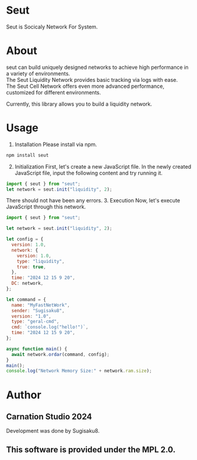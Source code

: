 # Seut

Seut is Socicaly Network For System.

# About

seut can build uniquely designed networks to achieve high performance in a variety of environments.  
The Seut Liquidity Network provides basic tracking via logs with ease.  
The Seut Cell Network offers even more advanced performance, customized for different environments.

Currently, this library allows you to build a liquidity network.

# Usage

1. Installation
   Please install via npm.

```bash
npm install seut
```

2. Initialization
   First, let's create a new JavaScript file.
   In the newly created JavaScript file, input the following content and try running it.

```javascript
import { seut } from "seut";
let network = seut.init("liquidity", 2);
```

There should not have been any errors. 3. Execution
Now, let's execute JavaScript through this network.

```javascript
import { seut } from "seut";

let network = seut.init("liquidity", 2);

let config = {
  version: 1.0,
  network: {
    version: 1.0,
    type: "liquidity",
    true: true,
  },
  time: "2024 12 15 9 20",
  DC: network,
};

let command = {
  name: "MyFastNetWork",
  sender: "Sugisaku8",
  version: "1.0",
  type: "geral-cmd",
  cmd: `console.log("hello!")`,
  time: "2024 12 15 9 20",
};

async function main() {
  await network.ordar(command, config);
}
main();
console.log("Network Memory Size:" + network.ram.size);
```

# Author

## Carnation Studio 2024

Development was done by Sugisaku8.

## This software is provided under the MPL 2.0.
